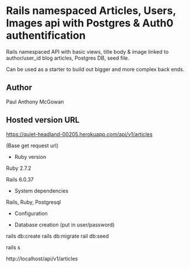 # Rails namespaced Articles, Users, Images api with Postgres & Auth0 authentification

Rails namespaced API with basic views, title body & image linked to author/user_id blog articles, Postgres DB, seed file.

Can be used as a starter to build out bigger and more complex back ends.

## Author

Paul Anthony McGowan

## Hosted version URL 

https://quiet-headland-00205.herokuapp.com/api/v1/articles

(Base get request url)

* Ruby version

Ruby 2.7.2

Rails 6.0.37

* System dependencies

Rails, Ruby, Postgresql

* Configuration

* Database creation
(put in user/password)

rails db:create
rails db:migrate
rail db:seed

rails s

http://localhost/api/v1/articles




